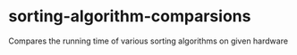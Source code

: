 # sorting-algorithm-comparsions
Compares the running time of various sorting algorithms on given hardware

